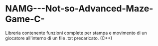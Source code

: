 # NAMG---Not-so-Advanced-Maze-Game-C-
Libreria contenente funzioni complete per stampa e movimento di un giocatore all'interno di un file .txt precaricato. (C++)
